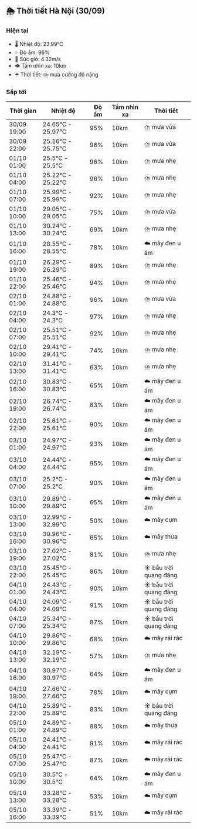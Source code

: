 ## 🌦️ Thời tiết Hà Nội (30/09)

### Hiện tại

- 🌡️ Nhiệt độ: 23.99℃
- 💦 Độ ẩm: 96%
- 💨 Sức gió: 4.32m/s
- 👁️ Tầm nhìn xa: 10km
- ☂️ Thời tiết: ⛈️ mưa cường độ nặng

### Sắp tới

| Thời gian | Nhiệt độ | Độ ẩm | Tầm nhìn xa | Thời tiết |
| --- | --- | --- | --- | --- |
| 30/09 19:00 | 24.65℃ - 25.97℃ | 95% | 10km | ⛈️ mưa vừa |
| 30/09 22:00 | 25.16℃ - 25.75℃ | 96% | 10km | ⛈️ mưa vừa |
| 01/10 01:00 | 25.5℃ - 25.5℃ | 96% | 10km | ⛈️ mưa nhẹ |
| 01/10 04:00 | 25.22℃ - 25.22℃ | 96% | 10km | ⛈️ mưa nhẹ |
| 01/10 07:00 | 25.99℃ - 25.99℃ | 92% | 10km | ⛈️ mưa nhẹ |
| 01/10 10:00 | 29.05℃ - 29.05℃ | 75% | 10km | ⛈️ mưa vừa |
| 01/10 13:00 | 30.24℃ - 30.24℃ | 69% | 10km | ⛈️ mưa nhẹ |
| 01/10 16:00 | 28.55℃ - 28.55℃ | 78% | 10km | ☁️ mây đen u ám |
| 01/10 19:00 | 26.29℃ - 26.29℃ | 89% | 10km | ⛈️ mưa nhẹ |
| 01/10 22:00 | 25.46℃ - 25.46℃ | 94% | 10km | ⛈️ mưa nhẹ |
| 02/10 01:00 | 24.88℃ - 24.88℃ | 96% | 10km | ⛈️ mưa vừa |
| 02/10 04:00 | 24.3℃ - 24.3℃ | 97% | 10km | ⛈️ mưa nhẹ |
| 02/10 07:00 | 25.51℃ - 25.51℃ | 92% | 10km | ⛈️ mưa nhẹ |
| 02/10 10:00 | 29.41℃ - 29.41℃ | 74% | 10km | ⛈️ mưa nhẹ |
| 02/10 13:00 | 31.41℃ - 31.41℃ | 63% | 10km | ⛈️ mưa nhẹ |
| 02/10 16:00 | 30.83℃ - 30.83℃ | 65% | 10km | ☁️ mây đen u ám |
| 02/10 19:00 | 26.74℃ - 26.74℃ | 83% | 10km | ☁️ mây đen u ám |
| 02/10 22:00 | 25.61℃ - 25.61℃ | 90% | 10km | ☁️ mây đen u ám |
| 03/10 01:00 | 24.97℃ - 24.97℃ | 93% | 10km | ☁️ mây đen u ám |
| 03/10 04:00 | 24.44℃ - 24.44℃ | 95% | 10km | ☁️ mây đen u ám |
| 03/10 07:00 | 25.2℃ - 25.2℃ | 90% | 10km | ☁️ mây đen u ám |
| 03/10 10:00 | 29.89℃ - 29.89℃ | 65% | 10km | ☁️ mây đen u ám |
| 03/10 13:00 | 32.99℃ - 32.99℃ | 50% | 10km | ☁️ mây cụm |
| 03/10 16:00 | 30.96℃ - 30.96℃ | 65% | 10km | ☁️ mây thưa |
| 03/10 19:00 | 27.02℃ - 27.02℃ | 81% | 10km | ⛈️ mưa nhẹ |
| 03/10 22:00 | 25.45℃ - 25.45℃ | 86% | 10km | ☀️ bầu trời quang đãng |
| 04/10 01:00 | 24.43℃ - 24.43℃ | 90% | 10km | ☀️ bầu trời quang đãng |
| 04/10 04:00 | 24.09℃ - 24.09℃ | 91% | 10km | ☀️ bầu trời quang đãng |
| 04/10 07:00 | 25.34℃ - 25.34℃ | 87% | 10km | ☀️ bầu trời quang đãng |
| 04/10 10:00 | 29.86℃ - 29.86℃ | 68% | 10km | ☁️ mây rải rác |
| 04/10 13:00 | 32.19℃ - 32.19℃ | 57% | 10km | ⛈️ mưa nhẹ |
| 04/10 16:00 | 30.97℃ - 30.97℃ | 64% | 10km | ☁️ mây đen u ám |
| 04/10 19:00 | 27.66℃ - 27.66℃ | 78% | 10km | ☁️ mây cụm |
| 04/10 22:00 | 25.89℃ - 25.89℃ | 83% | 10km | ☀️ bầu trời quang đãng |
| 05/10 01:00 | 24.89℃ - 24.89℃ | 88% | 10km | ☁️ mây thưa |
| 05/10 04:00 | 24.41℃ - 24.41℃ | 91% | 10km | ☁️ mây rải rác |
| 05/10 07:00 | 25.47℃ - 25.47℃ | 87% | 10km | ☁️ mây rải rác |
| 05/10 10:00 | 30.5℃ - 30.5℃ | 64% | 10km | ☁️ mây đen u ám |
| 05/10 13:00 | 33.28℃ - 33.28℃ | 53% | 10km | ☁️ mây cụm |
| 05/10 16:00 | 33.39℃ - 33.39℃ | 51% | 10km | ☁️ mây rải rác |
